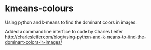 kmeans-colours
==============

Using python and k-means to find the dominant colors in images.

Added a command line interface to code by Charles Leifer http://charlesleifer.com/blog/using-python-and-k-means-to-find-the-dominant-colors-in-images/
